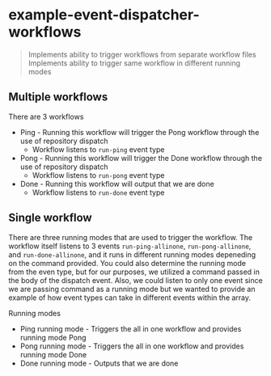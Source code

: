 # example-event-dispatcher-workflows

> Implements ability to trigger workflows from separate workflow files
> Implements ability to trigger same workflow in different running modes

## Multiple workflows

There are 3 workflows

- Ping - Running this workflow will trigger the Pong workflow through the use of repository dispatch
  - Workflow listens to `run-ping` event type
- Pong - Running this workflow will trigger the Done workflow through the use of repository dispatch
  - Workflow listens to `run-pong` event type
- Done - Running this workflow will output that we are done
  - Workflow listens to `run-done` event type

## Single workflow

There are three running modes that are used to trigger the workflow. The workflow itself listens to 3 events `run-ping-allinone`, `run-pong-allinone`, and `run-done-allinone`, and it runs in different running modes depeneding on the command provided. You could also determine the running mode from the even type, but for our purposes, we utilized a command passed in the body of the dispatch event. Also, we could listen to only one event since we are passing command as a running mode but we wanted to provide an example of how event types can take in different events within the array.

Running modes

- Ping running mode - Triggers the all in one workflow and provides running mode Pong
- Pong running mode - Triggers the all in one workflow and provides running mode Done
- Done running mode - Outputs that we are done
